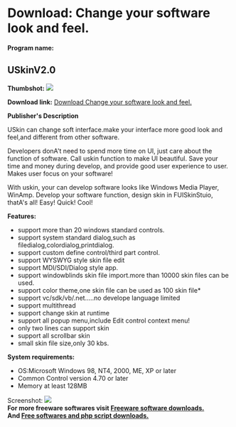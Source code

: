 # Download: Change your software look and feel.

**Program name:**

## USkinV2.0

  
**Thumbshot:** ![](http://www.freewarefiles.com/screenshot/nopic.gif)   
  
**Download link:** [Download Change your software look and feel.](http://freesoftwares.boysofts.com/USkinV_program_20138.html)  
  


**Publisher's Description**  
  


USkin can change soft interface.make your interface more good look and feel,and different from other software. 

Developers donA't need to spend more time on UI, just care about the function of software. Call uskin function to make UI beautiful. Save your time and money during develop, and provide good user experience to user. Makes user focus on your software!

With uskin, your can develop software looks like Windows Media Player, WinAmp. Develop your software function, design skin in FUISkinStuio, thatA's all! Easy! Quick! Cool!

**Features:**

  * support more than 20 windows standard controls. 
  * support system standard dialog,such as filedialog,colordialog,printdialog. 
  * support custom define control/third part control. 
  * support WYSWYG style skin file edit 
  * support MDI/SDI/Dialog style app. 
  * support windowblinds skin file import.more than 10000 skin files can be used. 
  * support color theme,one skin file can be used as 100 skin file* 
  * support vc/sdk/vb/.net.....no develope language limited 
  * support multithread 
  * support change skin at runtime 
  * support all popup menu,include Edit control context menu! 
  * only two lines can support skin 
  * support all scrollbar skin 
  * small skin file size,only 30 kbs. 

**System requirements:**

  * OS:Microsoft Windows 98, NT4, 2000, ME, XP or later 
  * Common Control version 4.70 or later 
  * Memory at least 128MB 

  
  
Screenshot: ![](http://www.freewarefiles.com/screenshot/nopic.gif)   
**For more freeware softwares visit [Freeware software downloads.](http://freesoftwares.boysofts.com/)**   
**And [Free softwares and php script downloads.](http://www.boysofts.com/)**
